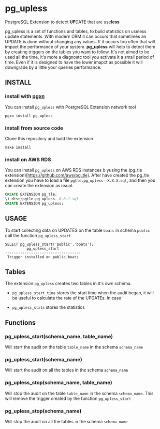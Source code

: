 # pg_upless
PostgreSQL Extension to detect **UP**DATE that are use**less**

pg_upless is a set of functions and tables, to build statistics on useless update statements. With modern ORM it can occurs that sometimes an UPDATE is done without changing any values. If it occurs too often that will impact the performance of your system. **pg_upless** will help to detect them by creating triggers on the tables you want to follow. It's not aimed to be used all the time, it's more a diagnostc tool you activate it a small period of time. Even if it is designed to have the lower imapct as possible it will downgrade by a little your queries performance.

## INSTALL

### install with [pgxn](https://pgxn.org/)

You can install `pg_upless` with PostgreSQL Extension network tool

```
pgxn install pg_upless
```

### install from source code

Clone this repository and buld the extension

```
make install
```

### install on AWS RDS

You can install `pg_upless` on AWS RDS instances b yusing the (pg_tle extension)[https://github.com/aws/pg_tle]. After have created the pg_tle extension you have to load a file `pgtle.pg_upless--X.X.X.sql`, and then you can create the extension as usual.

```sql
CREATE EXTENSION pg_tle;
\i dist/pgtle.pg_upless--0.0.1.sql
CREATE EXTENSION pg_upless;
```

## USAGE

To start collecting data on UPDATES on the table `boats` in schema `public` call the function `pg_upless_start`

```
SELECT pg_upless_start('public','boats');
          pg_upless_start          
-----------------------------------
 Trigger installed on public.boats
```


## Tables

The extension `pg_upless` creates two tables in it's own schema.

* `pg_upless_start_time` stores the start time when the audit began, it will be useful to calculate the rate of the UPDATEs. In case

* `pg_upless_stats` stores the statistics
  
## Functions

### pg_upless_start(schema_name, table_name)

Will start the audit on the table `table_name` in the schema `schema_name`

### pg_upless_start(schema_name)

Will start the audit on all the tables in the schema `schema_name`

### pg_upless_stop(schema_name, table_name)

Will stop the audit on the table `table_name` in the schema `schema_name`. This will remove the trigger created by the function `pg_upless_start`

### pg_upless_stop(schema_name)

Will stop the audit on all the tables in the schema `schema_name`

